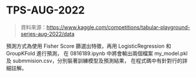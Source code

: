 # TPS-AUG-2022
> 資料來源：https://www.kaggle.com/competitions/tabular-playground-series-aug-2022/data

預測方式為使用 Fisher Score 篩選出特徵，再用 LogisticRegression 和 GroupKFold 進行預測，
在 0816189.ipynb 中將會輸出兩個檔案 my_model.pkl 及 submmision.csv，分別裝著訓練模型及預測結果，
在程式碼中有針對行的詳細註解。

